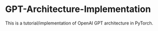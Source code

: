 # GPT-Architecture-Implementation
This is a tutorial/implementation of OpenAI GPT architecture in PyTorch. 
